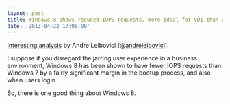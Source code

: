 ```yaml
---
layout: post
title: Windows 8 shows reduced IOPS requests, more ideal for VDI than Windows 7?
date: '2013-04-22 17:00:00'
---
```


[Interesting analysis](http://myvirtualcloud.net/?p=4976) by Andre Leibovici ([@andreleibovici](http://twitter.com/andreleibovici)).

I suppose if you disregard the jarring user experience in a business environment, Windows 8 has been shown to have fewer IOPS requests than Windows 7 by a fairly significant margin in the bootup process, and also when users login.

So, there is one good thing about Windows 8.
